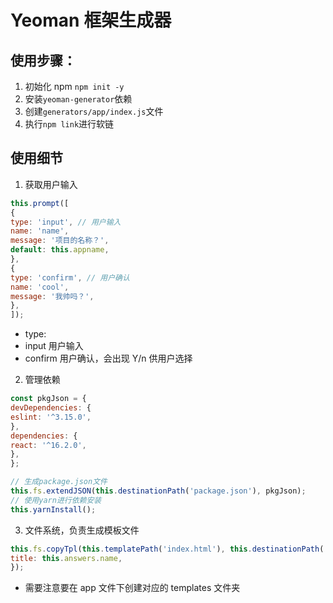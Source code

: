 # Yeoman 框架生成器

## 使用步骤：

1. 初始化 npm `npm init -y`
2. 安装`yeoman-generator`依赖
3. 创建`generators/app/index.js`文件
4. 执行`npm link`进行软链

## 使用细节

1. 获取用户输入

```js
this.prompt([
{
type: 'input', // 用户输入
name: 'name',
message: '项目的名称？',
default: this.appname,
},
{
type: 'confirm', // 用户确认
name: 'cool',
message: '我帅吗？',
},
]);
```

- type:
- input 用户输入
- confirm 用户确认，会出现 Y/n 供用户选择

2. 管理依赖

```js
const pkgJson = {
devDependencies: {
eslint: '^3.15.0',
},
dependencies: {
react: '^16.2.0',
},
};

// 生成package.json文件
this.fs.extendJSON(this.destinationPath('package.json'), pkgJson);
// 使用yarn进行依赖安装
this.yarnInstall();
```

3. 文件系统，负责生成模板文件

```js
this.fs.copyTpl(this.templatePath('index.html'), this.destinationPath('public/index.html'), {
title: this.answers.name,
});
```

- 需要注意要在 app 文件下创建对应的 templates 文件夹



